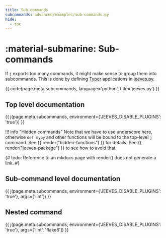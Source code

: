 ```yaml
---
title: Sub-commands
subcommands: advanced/examples/sub-commands.py
hide:
  - toc
---
```


# :material-submarine: Sub-commands

If `j` exports too many commands, it might make sense to group them into subcommands. This is done by defining [Typer](../typer/) applications in [jeeves.py](../jeeves-py).

{{ code(page.meta.subcommands, language='python', title='jeeves.py') }}

## Top level documentation

{{ j(page.meta.subcommands, environment={'JEEVES_DISABLE_PLUGINS': 'true'}) }}

!!! info "Hidden commands"
    Note that we have to use underscore here, otherwise `def mypy` and other functions will be bound to the top-level `j` command. See {{ render("hidden-functions") }} for details. See {{ render("jeeves-package") }} to see how to avoid that.

{# todo: Reference to an mkdocs page with render() does not generate a link. #}

## Sub-command level documentation

{{ j(page.meta.subcommands, environment={'JEEVES_DISABLE_PLUGINS': 'true'}, args=['lint']) }}

## Nested command

{{ j(page.meta.subcommands, environment={'JEEVES_DISABLE_PLUGINS': 'true'}, args=['lint', 'flake8']) }}
